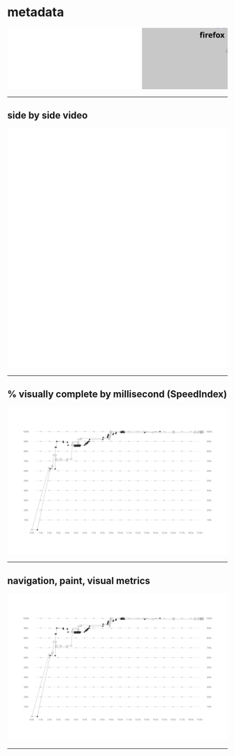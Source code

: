 
# metadata
![test and device metadata](../resources/2025-07-02-android-15-ptablet-esaiedukasi_x_metadata.svg)

---

## side by side video
![side by side video of firefox by chrome](../resources/2025-07-02-android-15-ptablet-esaiedukasi_x_video.svg)

---

## % visually complete by millisecond (SpeedIndex)
![line chart of percent visually complete SpeedIndex metric](../resources/2025-07-02-android-15-ptablet-esaiedukasi_x_line_graph.svg)

---

## navigation, paint, visual metrics
![line chart of percent visually complete SpeedIndex metric](../resources/2025-07-02-android-15-ptablet-esaiedukasi_x_line_graph.svg)

---
